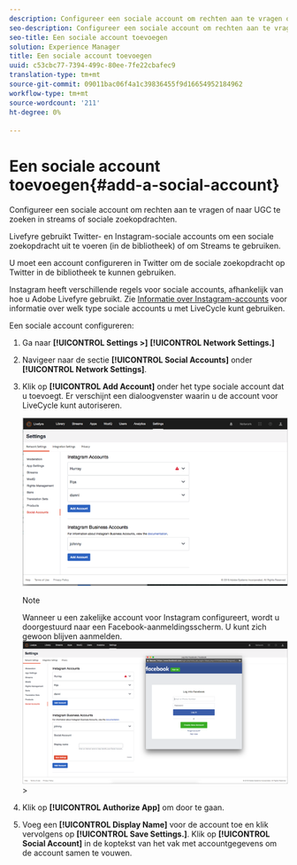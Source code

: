 ```yaml
---
description: Configureer een sociale account om rechten aan te vragen of naar UGC te zoeken in streams of sociale zoekopdrachten.
seo-description: Configureer een sociale account om rechten aan te vragen of naar UGC te zoeken in streams of sociale zoekopdrachten.
seo-title: Een sociale account toevoegen
solution: Experience Manager
title: Een sociale account toevoegen
uuid: c53cbc77-7394-499c-80ee-7fe22cbafec9
translation-type: tm+mt
source-git-commit: 09011bac06f4a1c39836455f9d16654952184962
workflow-type: tm+mt
source-wordcount: '211'
ht-degree: 0%

---
```



# Een sociale account toevoegen{#add-a-social-account}

Configureer een sociale account om rechten aan te vragen of naar UGC te zoeken in streams of sociale zoekopdrachten.

Livefyre gebruikt Twitter- en Instagram-sociale accounts om een sociale zoekopdracht uit te voeren (in de bibliotheek) of om Streams te gebruiken.

U moet een account configureren in Twitter om de sociale zoekopdracht op Twitter in de bibliotheek te kunnen gebruiken.

Instagram heeft verschillende regels voor sociale accounts, afhankelijk van hoe u Adobe Livefyre gebruikt. Zie [Informatie over Instagram-accounts](/help/using/c-users-creating-accounts-with-studio-access/t-configure-social-accout-instagram/c-about-instagram-accounts.md#c_about_instagram_accounts) voor informatie over welk type sociale accounts u met LiveCycle kunt gebruiken.

Een sociale account configureren:

1. Ga naar **[!UICONTROL Settings >]** **[!UICONTROL Network Settings.]**
1. Navigeer naar de sectie **[!UICONTROL Social Accounts]** onder **[!UICONTROL Network Settings]**.
1. Klik op **[!UICONTROL Add Account]** onder het type sociale account dat u toevoegt. Er verschijnt een dialoogvenster waarin u de account voor LiveCycle kunt autoriseren.

   ![](assets/i_settings_social_insta.png)

   >[!NOTE]
   >
   >Wanneer u een zakelijke account voor Instagram configureert, wordt u doorgestuurd naar een Facebook-aanmeldingsscherm. U kunt zich gewoon blijven aanmelden.  ![](assets/i_insta_biz_facebook_dialog.png)   >

1. Klik op **[!UICONTROL Authorize App]** om door te gaan.
1. Voeg een **[!UICONTROL Display Name]** voor de account toe en klik vervolgens op **[!UICONTROL Save Settings.]**. Klik op **[!UICONTROL Social Account]** in de koptekst van het vak met accountgegevens om de account samen te vouwen.
